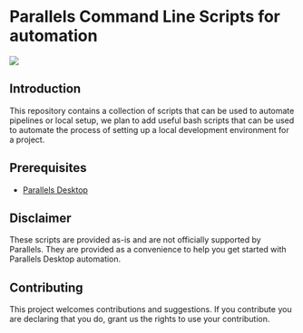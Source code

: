 # Parallels Command Line Scripts for automation

[![](https://dcbadge.vercel.app/api/server/qbrP22bUUM?style=flat&theme=default)](https://discord.gg/n5XVf3Wr6G)

## Introduction

This repository contains a collection of scripts that can be used to automate pipelines or local setup, we plan to add useful bash scripts  that can be used to automate the process of setting up a local development environment for a project.

## Prerequisites

- [Parallels Desktop](https://www.parallels.com/products/desktop/)

## Disclaimer

These scripts are provided as-is and are not officially supported by Parallels. They are provided as a convenience to help you get started with Parallels Desktop automation.

## Contributing

This project welcomes contributions and suggestions. If you contribute you are declaring that you do, grant us the rights to use your contribution.
